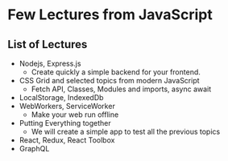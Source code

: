 # Few Lectures from JavaScript

## List of Lectures

 - Nodejs, Express.js
   - Create quickly a simple backend for your frontend.
 - CSS Grid and selected topics from modern JavaScript
   - Fetch API, Classes, Modules and imports, async await
 - LocalStorage, IndexedDb
 - WebWorkers, ServiceWorker
   - Make your web run offline
 - Putting Everything together
   - We will create a simple app to test all the previous topics
 - React, Redux, React Toolbox
 - GraphQL